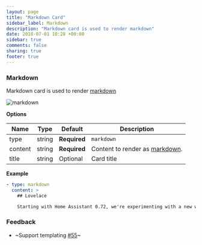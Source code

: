 ```yaml
---
layout: page
title: "Markdown Card"
sidebar_label: Markdown
description: "Markdown card is used to render markdown"
date: 2018-07-01 10:28 +00:00
sidebar: true
comments: false
sharing: true
footer: true
---
```


### Markdown
Markdown card is used to render [markdown](http://commonmark.org/help/)

![markdown](https://user-images.githubusercontent.com/7738048/41775900-7269b8c8-762e-11e8-90f9-5634783d283e.png)

**Options**

| Name | Type | Default | Description
| ---- | ---- | ------- | -----------
| type | string | **Required** | `markdown`
| content | string | **Required** | Content to render as [markdown](http://commonmark.org/help/).
| title | string | Optional | Card title

**Example**

```yaml
- type: markdown
  content: >
    ## Lovelace

    Starting with Home Assistant 0.72, we're experimenting with a new way of defining your interface. We're calling it the **Lovelace UI**.
```

### Feedback
- ~Support templating [#55](https://github.com/home-assistant/ui-schema/issues/55)~
